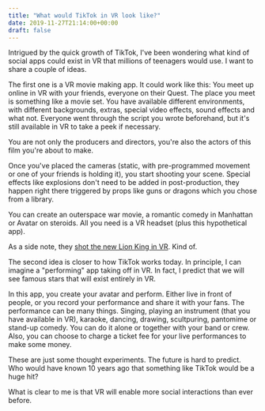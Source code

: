 ```yaml
---
title: "What would TikTok in VR look like?"
date: 2019-11-27T21:14:00+00:00
draft: false
---
```


Intrigued by the quick growth of TikTok, I've been wondering what kind of social apps could exist in VR that millions of teenagers would use. I want to share a couple of ideas.

The first one is a VR movie making app. It could work like this: You meet up online in VR with your friends, everyone on their Quest. The place you meet is something like a movie set. You have available different environments, with different backgrounds, extras, special video effects, sound effects and what not.
Everyone went through the script you wrote beforehand, but it's still available in VR to take a peek if necessary.

You are not only the producers and directors, you're also the actors of this film you're about to make.

Once you've placed the cameras (static, with pre-programmed movement or one of your friends is holding it), you start shooting your scene. Special effects like explosions don't need to be added in post-production, they happen right there triggered by props like guns or dragons which you chose from a library.

You can create an outerspace war movie, a romantic comedy in Manhattan or Avatar on steroids. All you need is a VR headset (plus this hypothetical app).

As a side note, they [shot the new Lion King in VR](https://mashable.com/video/jon-favreau-lion-king-virtual-reality-filming/). Kind of.

The second idea is closer to how TikTok works today. In principle, I can imagine a "performing" app taking off in VR. In fact, I predict that we will see famous stars that will exist entirely in VR.

In this app, you create your avatar and perform. Either live in front of people, or you record your performance and share it with your fans. The performance can be many things. Singing, playing an instrument (that you have available in VR), karaoke, dancing, drawing, scultpuring, pantomime or stand-up comedy. You can do it alone or together with your band or crew. Also, you can choose to charge a ticket fee for your live performances to make some money.

These are just some thought experiments. The future is hard to predict. Who would have known 10 years ago that something like TikTok would be a huge hit?

What is clear to me is that VR will enable more social interactions than ever before.



